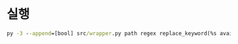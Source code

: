 # 실행 #

```cmd
py -3 --append=[bool] src/wrapper.py path regex replace_keyword(%s available: matched regex content)
```